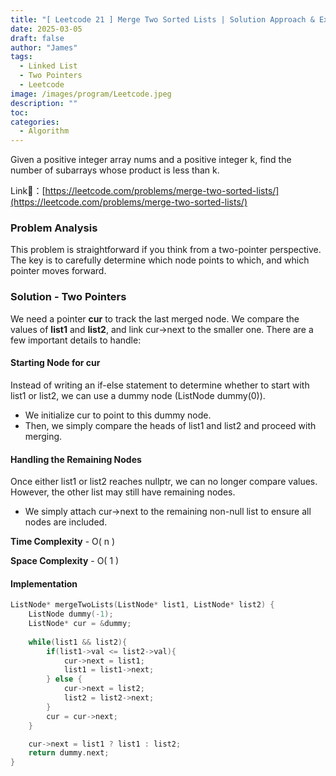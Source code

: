 ```yaml
---
title: "[ Leetcode 21 ] Merge Two Sorted Lists | Solution Approach & Explanation"
date: 2025-03-05
draft: false
author: "James"
tags:
  - Linked List
  - Two Pointers
  - Leetcode
image: /images/program/Leetcode.jpeg
description: ""
toc: 
categories:
  - Algorithm
---
```


Given a positive integer array nums and a positive integer k, find the number of subarrays whose product is less than k.

Link🔗：[https://leetcode.com/problems/merge-two-sorted-lists/](https://leetcode.com/problems/merge-two-sorted-lists/)

### **Problem Analysis**

This problem is straightforward if you think from a two-pointer perspective. The key is to carefully determine which node points to which, and which pointer moves forward.

### **Solution - Two Pointers**

We need a pointer **cur** to track the last merged node. We compare the values of **list1** and **list2**, and link cur->next to the smaller one. There are a few important details to handle:

#### **Starting Node for cur**

Instead of writing an if-else statement to determine whether to start with list1 or list2, we can use a dummy node (ListNode dummy(0)).

- We initialize cur to point to this dummy node.
- Then, we simply compare the heads of list1 and list2 and proceed with merging.

#### **Handling the Remaining Nodes**

Once either list1 or list2 reaches nullptr, we can no longer compare values. However, the other list may still have remaining nodes.

- We simply attach cur->next to the remaining non-null list to ensure all nodes are included.

**Time Complexity** - O( n )

**Space Complexity** - O( 1 )

#### **Implementation**

```cpp
ListNode* mergeTwoLists(ListNode* list1, ListNode* list2) {
    ListNode dummy(-1);
    ListNode* cur = &dummy;
    
    while(list1 && list2){
        if(list1->val <= list2->val){
            cur->next = list1; 
            list1 = list1->next;
        } else {
            cur->next = list2;
            list2 = list2->next;
        }
        cur = cur->next;
    }

    cur->next = list1 ? list1 : list2;
    return dummy.next;
}
```